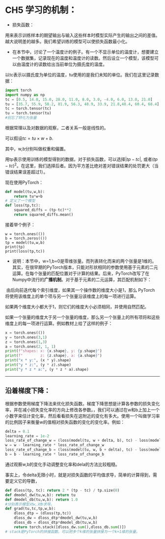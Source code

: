 # CH5 学习的机制：

- 损失函数：

用来表示训练样本的期望输出与输入这些样本时模型实际产生的输出之间的差值。越大说明差的越多。我们希望训练的模型可以使损失函数最小化。



- 在本节中，讨论了一个温度计的例子。有一个不显示单位的温度计，想要建立一个数据集，记录现在的温度和温度计的读数。然后设立一个模型，该模型可以由温度计的读数给出当前单位为摄氏度的温度。



以tc表示以摄氏度为单位的温度，tu使用的是我们未知的单位。我们在这里记录数据：

```python
import torch
import numpy as np
tc = [0.5, 14.0, 15.0, 28.0, 11.0, 8.0, 3.0, -4.0, 6.0, 13.0, 21.0] 
tu = [35.7, 55.9, 58.2, 81.9, 56.3, 48.9, 33.9, 21.8,48.4, 60.4, 68.4]
tc = torch.tensor(tc)
tu = torch.tensor(tu)
#别忘了转化为张量
```

根据常理以及对数据的观察，二者关系一般是线性的。

可以假设$tc = tu\times w + b.$

其中，w,b分别叫做权重和偏置。

用tp表示使用训练的模型得到的数据，对于损失函数，可以选择$|tp-tc|$, 或者$(tp-tc)^2$。在这里，我们选择后者。因为平方差比绝对差对错误结果的处罚更大（当错误结果误差超过1）。



现在使用PyTorch：

```python
def model(tu,w,b): 
    return tu*w+b
# 定义了一个模型
def loss(tp,tc):
    squared_diffs = (tp-tc)**2
    return squared_diffs.mean()
```

接着举个例子：

```Py
w = torch.ones(())
b = torch.zeros(())
tp = model(tu,w,b)
print(tp)
print(loss(tp,tc))
```



- 说明：本节中，w=1,b=0是零维张量。而列表转化而来的两个张量是1维的。其实，在很早期的PyTorch版本，只能对形状相同的参数使用基于元素的二元运算。在每个张量的匹配位置对于计算的结果。后来，PyTorch改写了在Numpy中流行的**广播机制**。对于基于元素的二元运算，其匹配机制如下：

​	由后向前迭代每个索引维度，如果其一个操作数的维度大小是1，那么 PyTorch 将使用该维度上的单个项与另一个张量沿该维度上的每一项进行运算。

​	如果两个维度大小都大于1，则它们的维度大小必须相同，并使用自然匹配。

​	如果一个张量的维度大于另一个张量的维度，那么另一个张量上的所有项将和这些维度上的每一项进行运算。例如教材上给了这样的例子：

```python
x = torch.ones(())
y = torch.ones(3,1)
z = torch.ones(1,3)
a = torch.ones(2, 1, 1)
print(f"shapes: x: {x.shape}, y: {y.shape}")
print(f"        z: {z.shape}, a: {a.shape}")
print("x * y:", (x * y).shape)
print("y * z:", (y * z).shape)
print("y * z * a:", (y * z * a).shape)
```

---

## 沿着梯度下降：

根据参数使用梯度下降法来优化损失函数。梯度下降思想是计算各参数的损失变化率，并在减小损失变化率的方向上修改各参数。，我们可以通过在w和b上加上一个小数字来估计变化率，然后看看损失在这附近的变化有多大。使用一个叫做学习率的比例因子来衡量w的值相对损失函数的变化的变化率。例如：

```python
delta = 0.1
learning_rate = 1e-2
loss_rate_of_change_w = (loss(model(tu, w + delta, b), tc) - loss(model(tu, w - delta, b), tc)) / (2.0 * delta)
w = w - learning_rate * loss_rate_of_change_w
loss_rate_of_change_b = (loss(model(tu, w, b + delta), tc) - loss(model(tu, w, b - delta), tc)) / (2.0 * delta)
b = b - learning_rate * loss_rate_of_change_b
```

通过观察w,b的变化手动调整变化率和dela的方法比较粗糙。

事实上，令delta无限小时，就是对损失函数的平均值求导，简单的计算得到，需要定义它的导数，

```Python
def dloss(tp, tc): return 2 * (tp - tc) / tp.size(0)
def dmodel_dw(tu,w,b): return tu
def dmodel_db(tu,w,b): return 1.0
#分别表示模型对w,对b求导。
def grad(tu,tc,tp,w,b):
    dloss_dtp = (dloss(tp,tc))
    dloss_dw = dloss_dtp*dmodel_dw(tu,w,b)
    dloss_db = dloss_dtp*dmodel_db(tu,w,b)
    return torch.stack([dloss_dw.sum(),dloss_db.sum()])
# stack是PyTorch的拼接函数。可以把多个k维的张量拼接为一个k+1维的张量。
```

